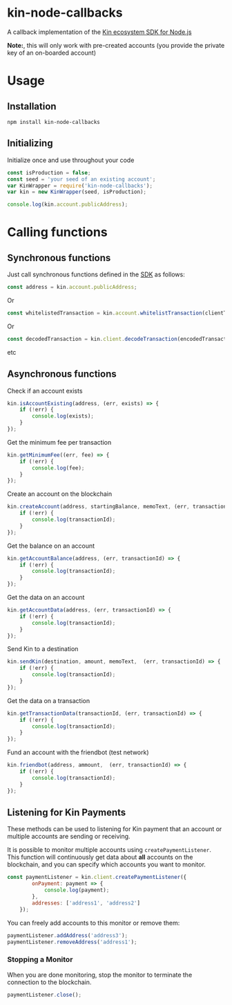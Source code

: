 # kin-node-callbacks
A callback implementation of the [Kin ecosystem SDK for Node.js](https://github.com/kinecosystem/kin-sdk-node)


**Note:**, this will only work with pre-created accounts (you provide the private key of an on-boarded account)

# Usage
## Installation
```
npm install kin-node-callbacks
```

## Initializing
Initialize once and use throughout your code
```javascript
const isProduction = false;
const seed = 'your seed of an existing account';
var KinWrapper = require('kin-node-callbacks');
var kin = new KinWrapper(seed, isProduction);

console.log(kin.account.publicAddress);
```

# Calling functions
## Synchronous functions
Just call synchronous functions defined in the [SDK](https://github.com/kinecosystem/kin-sdk-node) as follows:
```javascript
const address = kin.account.publicAddress;
```

Or


```javascript
const whitelistedTransaction = kin.account.whitelistTransaction(clientTransaction);
```

Or

```javascript
const decodedTransaction = kin.client.decodeTransaction(encodedTransaction);
```

etc


## Asynchronous functions
Check if an account exists
```javascript
kin.isAccountExisting(address, (err, exists) => {
    if (!err) {
        console.log(exists);
    }
});
```

Get the minimum fee per transaction
```javascript
kin.getMinimumFee((err, fee) => {
    if (!err) {
        console.log(fee);
    }
});
```

Create an account on the blockchain
```javascript
kin.createAccount(address, startingBalance, memoText, (err, transactionId) => {
    if (!err) {
        console.log(transactionId);
    }
});
```

Get the balance on an account
```javascript
kin.getAccountBalance(address, (err, transactionId) => {
    if (!err) {
        console.log(transactionId);
    }
});
```


Get the data on an account
```javascript
kin.getAccountData(address, (err, transactionId) => {
    if (!err) {
        console.log(transactionId);
    }
});
```

Send Kin to a destination
```javascript
kin.sendKin(destination, amount, memoText,  (err, transactionId) => {
    if (!err) {
        console.log(transactionId);
    }
});
```

Get the data on a transaction
```javascript
kin.getTransactionData(transactionId, (err, transactionId) => {
    if (!err) {
        console.log(transactionId);
    }
});
```

Fund an account with the friendbot (test network)
```javascript
kin.friendbot(address, ammount,  (err, transactionId) => {
    if (!err) {
        console.log(transactionId);
    }
});
```

## Listening for Kin Payments
These methods can be used to listening for Kin payment that an account or multiple accounts are sending or receiving.

It is possible to monitor multiple accounts using `createPaymentListener`. This function will continuously get data about **all** accounts on the blockchain, and you can specify which accounts you want to monitor.

```javascript
const paymentListener = kin.client.createPaymentListener({
        onPayment: payment => {
            console.log(payment);
        },
        addresses: ['address1', 'address2']
    });
```

You can freely add accounts to this monitor or remove them:

```javascript
paymentListener.addAddress('address3');
paymentListener.removeAddress('address1');
```

### Stopping a Monitor
When you are done monitoring, stop the monitor to terminate the connection to the blockchain.

```javascript
paymentListener.close();
```